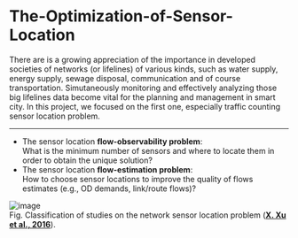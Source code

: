 # The-Optimization-of-Sensor-Location
There are is a growing appreciation of the importance in developed societies of networks (or lifelines) of various kinds, such as water supply, energy supply, sewage disposal, communication and of course transportation. Simutaneously monitoring and effectively analyzing those big lifelines data become vital for the planning and management in smart city. In this project, we focused on the first one, especially traffic counting sensor location problem. 
____________________________________

 - The sensor location **flow-observability problem**:      
      What is the minimum number of sensors and where to locate them in order to obtain the unique solution?              
 - The sensor location **flow-estimation problem**:      
      How to choose sensor locations to improve the quality of flows estimates (e.g., OD demands, link/route flows)?    

![image](https://ars.els-cdn.com/content/image/1-s2.0-S0191261516000436-gr1.jpg)      
Fig.  Classification of studies on the network sensor location problem ([**X. Xu et al., 2016**](https://www.sciencedirect.com/science/article/pii/S0191261516000436?via%3Dihub)).     
